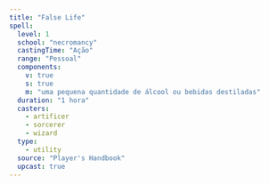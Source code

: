 ```yaml
---
title: "False Life"
spell:
  level: 1
  school: "necromancy"
  castingTime: "Ação"
  range: "Pessoal"
  components:
    v: true
    s: true
    m: "uma pequena quantidade de álcool ou bebidas destiladas"
  duration: "1 hora"
  casters:
    - artificer
    - sorcerer
    - wizard
  type:
    - utility
  source: "Player's Handbook"
  upcast: true
---
```

